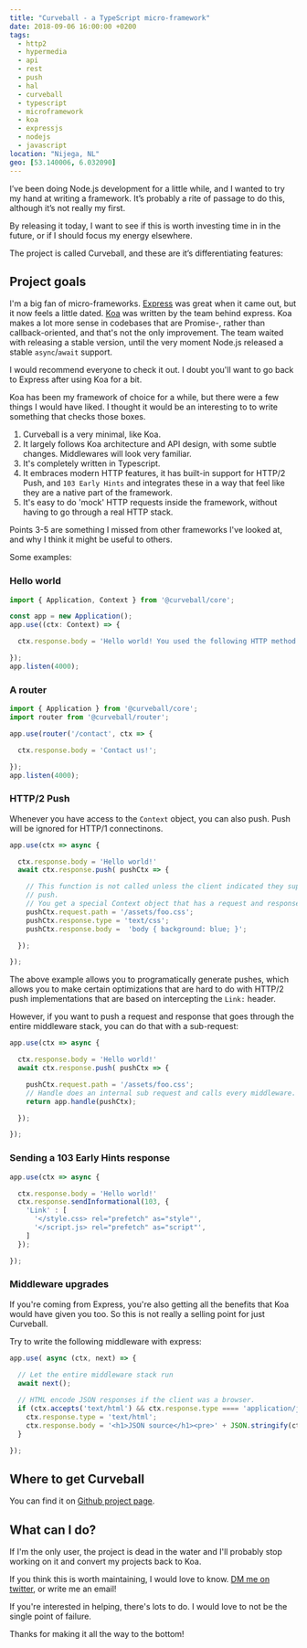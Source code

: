 ```yaml
---
title: "Curveball - a TypeScript micro-framework"
date: 2018-09-06 16:00:00 +0200
tags:
  - http2
  - hypermedia
  - api
  - rest
  - push
  - hal
  - curveball
  - typescript
  - microframework
  - koa
  - expressjs
  - nodejs
  - javascript
location: "Nijega, NL"
geo: [53.140006, 6.032090]
---
```


I’ve been doing Node.js development for a little while, and I wanted to try my hand at writing a framework. It’s probably a rite of passage to do this, although it’s not really my first.

By releasing it today, I want to see if this is worth investing time in in the future, or if I should focus my energy elsewhere.

The project is called Curveball, and these are it’s differentiating features:

Project goals
-------------

I'm a big fan of micro-frameworks. [Express][1] was great when it came out, but
it now feels a little dated. [Koa][2] was written by the team behind express.
Koa makes a lot more sense in codebases that are Promise-, rather than
callback-oriented, and that's not the only improvement. The team waited with
releasing a stable version, until the very moment Node.js released a stable
`async`/`await` support.

I would recommend everyone to check it out. I doubt you'll want to go back to
Express after using Koa for a bit.

Koa has been my framework of choice for a while, but there were a few things I
would have liked. I thought it would be an interesting to to write something
that checks those boxes.

1. Curveball is a very minimal, like Koa.
2. It largely follows Koa architecture and API design, with some subtle
   changes. Middlewares will look very familiar.
3. It's completely written in Typescript.
4. It embraces modern HTTP features, it has built-in support for HTTP/2 Push,
   and `103 Early Hints` and integrates these in a way that feel like they are
   a native part of the framework.
5. It's easy to do 'mock' HTTP requests inside the framework, without having to go
   through a real HTTP stack.

Points 3-5 are something I missed from other frameworks I've looked at, and why
I think it might be useful to others.

Some examples:

### Hello world

```typescript
import { Application, Context } from '@curveball/core';

const app = new Application();
app.use((ctx: Context) => {

  ctx.response.body = 'Hello world! You used the following HTTP method: '  + ctx.request.method;

});
app.listen(4000);
```

### A router

```typescript
import { Application } from '@curveball/core';
import router from '@curveball/router';

app.use(router('/contact', ctx => {

  ctx.response.body = 'Contact us!';

});
app.listen(4000);
```

### HTTP/2 Push

Whenever you have access to the `Context` object, you can also push. Push will
be ignored for HTTP/1 connectinons.

```typescript
app.use(ctx => async {

  ctx.response.body = 'Hello world!'
  await ctx.response.push( pushCtx => {

    // This function is not called unless the client indicated they support
    // push.
    // You get a special Context object that has a request and response.
    pushCtx.request.path = '/assets/foo.css';
    pushCtx.response.type = 'text/css';
    pushCtx.response.body =  'body { background: blue; }';

  });

});
```

The above example allows you to programatically generate pushes, which allows you to
make certain optimizations that are hard to do with HTTP/2 push implementations that
are based on intercepting the `Link:` header.

However, if you want to push a request and response that goes through the entire
middleware stack, you can do that with a sub-request:

```typescript
app.use(ctx => async {

  ctx.response.body = 'Hello world!'
  await ctx.response.push( pushCtx => {

    pushCtx.request.path = '/assets/foo.css';
    // Handle does an internal sub request and calls every middleware.
    return app.handle(pushCtx);

  });

});
```

### Sending a 103 Early Hints response

```typescript
app.use(ctx => async {

  ctx.response.body = 'Hello world!'
  ctx.response.sendInformational(103, {
    'Link' : [
      '</style.css> rel="prefetch" as="style"',
      '</script.js> rel="prefetch" as="script"',
    ]
  });

});
```

### Middleware upgrades

If you're coming from Express, you're also getting all the benefits that Koa
would have given you too. So this is not really a selling point for just
Curveball.

Try to write the following middleware with express:

```typescript
app.use( async (ctx, next) => {

  // Let the entire middleware stack run
  await next();
  
  // HTML encode JSON responses if the client was a browser.
  if (ctx.accepts('text/html') && ctx.response.type ==== 'application/json') {
    ctx.response.type = 'text/html';
    ctx.response.body = '<h1>JSON source</h1><pre>' + JSON.stringify(ctx.response.body) + '</pre>';
  }

});
```

Where to get Curveball
----------------------

You can find it on [Github project page][3].

What can I do?
--------------

If I'm the only user, the project is dead in the water and I'll probably stop
working on it and convert my projects back to Koa.

If you think this is worth maintaining, I would love to know. [DM me on
twitter][4], or write me an email!

If you're interested in helping, there's lots to do. I would love to not be
the single point of failure.

Thanks for making it all the way to the bottom!

[1]: https://expressjs.com/
[2]: https://koajs.com/
[3]: http://github.com/curveballjs/core
[4]: https://twitter.com/evertp
